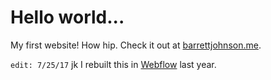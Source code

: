 # Hello world...
My first website! How hip. Check it out at [barrettjohnson.me](https://barrettjohnson.me).

`edit: 7/25/17` jk I rebuilt this in [Webflow](https://webflow.com) last year.
